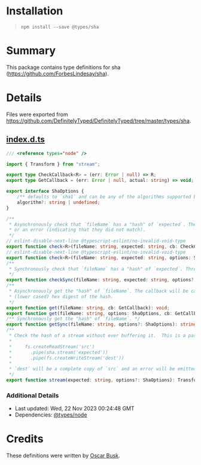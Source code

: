 # Installation
> `npm install --save @types/sha`

# Summary
This package contains type definitions for sha (https://github.com/ForbesLindesay/sha).

# Details
Files were exported from https://github.com/DefinitelyTyped/DefinitelyTyped/tree/master/types/sha.
## [index.d.ts](https://github.com/DefinitelyTyped/DefinitelyTyped/tree/master/types/sha/index.d.ts)
````ts
/// <reference types="node" />

import { Transform } from "stream";

export type CheckCallback<R> = (err: Error | null) => R;
export type GetCallback = (err: Error | null, actual: string) => void;

export interface ShaOptions {
    /** defaults to `sha1` and can be any of the algorithms supported by `crypto.createHash` */
    algorithm?: string | undefined;
}

/**
 * Asynchronously check that `fileName` has a "hash" of `expected`. The callback will be called with either `null`
 * or an error (indicating that they did not match).
 */
// eslint-disable-next-line @typescript-eslint/no-invalid-void-type
export function check<R>(fileName: string, expected: string, cb: CheckCallback<R>): void | R;
// eslint-disable-next-line @typescript-eslint/no-invalid-void-type
export function check<R>(fileName: string, expected: string, options: ShaOptions, cb: CheckCallback<R>): void | R;
/**
 * Synchronously check that `fileName` has a "hash" of `expected`. Throws if they do not match.
 */
export function checkSync(fileName: string, expected: string, options?: ShaOptions): void;
/**
 * Asynchronously get the "hash" of `fileName`. The callback will be called with an optional `error` object and the
 * (lower cased) hex digest of the hash.
 */
export function get(fileName: string, cb: GetCallback): void;
export function get(fileName: string, options: ShaOptions, cb: GetCallback): void;
/** Synchronously get the "hash" of `fileName`. */
export function getSync(fileName: string, options?: ShaOptions): string;
/**
 * Check the hash of a stream without ever buffering it.  This is a pass through stream so you can do things like:
 *
 *     fs.createReadStream('src')
 *       .pipe(sha.stream('expected'))
 *       .pipe(fs.createWriteStream('dest'))
 *
 * `dest` will be a complete copy of `src` and an error will be emitted if the hash did not match `'expected'`.
 */
export function stream(expected: string, options?: ShaOptions): Transform;

````

### Additional Details
 * Last updated: Wed, 22 Nov 2023 00:24:48 GMT
 * Dependencies: [@types/node](https://npmjs.com/package/@types/node)

# Credits
These definitions were written by [Oscar Busk](https://github.com/oBusk).
